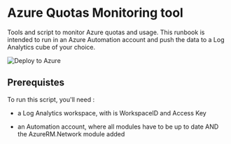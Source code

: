 # Azure Quotas Monitoring tool

Tools and script to monitor Azure quotas and usage. This runbook is intended to run in an Azure Automation account and push the data to a Log Analytics cube of your choice.

![Deploy to Azure](http://azuredeploy.net/deploybutton.png)

## Prerequistes

To run this script, you'll need :

- a Log Analytics workspace, with is WorkspaceID and Access Key

- an Automation account, where all modules have to be up to date AND the AzureRM.Network module added
